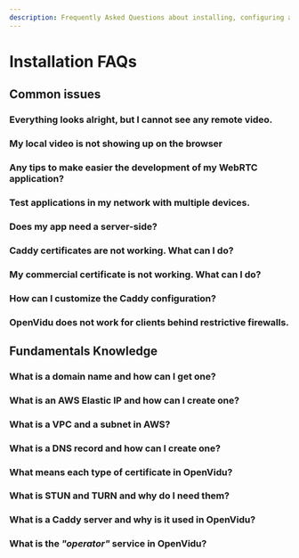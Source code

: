 ```yaml
---
description: Frequently Asked Questions about installing, configuring and using OpenVidu.
---
```


# Installation FAQs

## Common issues

### Everything looks alright, but I cannot see any remote video.
### My local video is not showing up on the browser
### Any tips to make easier the development of my WebRTC application?
### Test applications in my network with multiple devices.
### Does my app need a server-side?
### Caddy certificates are not working. What can I do?
### My commercial certificate is not working. What can I do?
### How can I customize the Caddy configuration?
### OpenVidu does not work for clients behind restrictive firewalls.

<!--
TODO: What does OpenVidu v2 may break in my current application?
-->

## Fundamentals Knowledge

### What is a domain name and how can I get one?
### What is an AWS Elastic IP and how can I create one?
### What is a VPC and a subnet in AWS?
### What is a DNS record and how can I create one?
### What means each type of certificate in OpenVidu?
### What is STUN and TURN and why do I need them?
### What is a Caddy server and why is it used in OpenVidu?
### What is the _"operator"_ service in OpenVidu?
